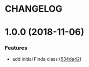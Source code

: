 # CHANGELOG

# 1.0.0 (2018-11-06)


### Features

* add initial Finda class ([534da42](https://github.com/seantrane/finda/commit/534da42))
